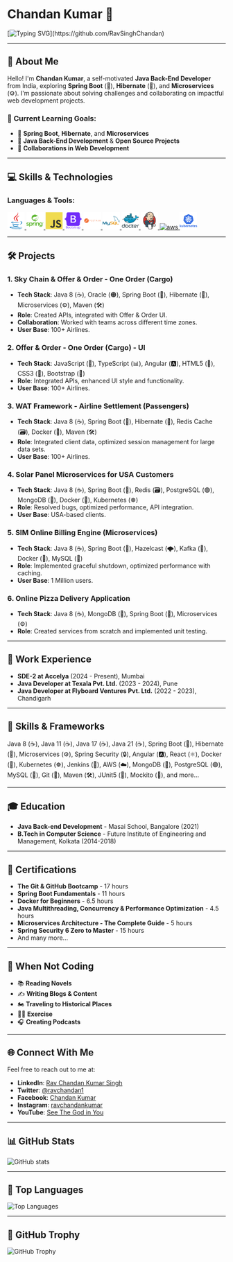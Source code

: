 # **Chandan Kumar** 👋

[![Typing SVG](https://readme-typing-svg.herokuapp.com?font=Architects+Daughter&color=FF7722&size=20&lines=Hey!+It's+Chandan+Kumar!;Learning+Java+Back-end+Development...👨🏻‍💻;)](https://github.com/RavSinghChandan)

---

## 🚀 **About Me**

Hello! I'm **Chandan Kumar**, a self-motivated **Java Back-End Developer** from India, exploring **Spring Boot** (🌱), **Hibernate** (🐍), and **Microservices** (⚙️). I'm passionate about solving challenges and collaborating on impactful web development projects.

### 💬 **Current Learning Goals**:
- 🌱 **Spring Boot**, **Hibernate**, and **Microservices**
- 🔭 **Java Back-End Development** & **Open Source Projects**
- 🤝 **Collaborations in Web Development**

---

## 💻 **Skills & Technologies**

### **Languages & Tools**:
<p float="left">
  <a href="https://www.java.com" rel="nofollow"> <img src="https://raw.githubusercontent.com/devicons/devicon/master/icons/java/java-original.svg" alt="java" width="40" height="40"> </a>  
  <a href="https://spring.io/" rel="nofollow"> <img src="https://raw.githubusercontent.com/devicons/devicon/master/icons/spring/spring-original-wordmark.svg" alt="spring" width="40" height="40"> </a>
  <a href="https://developer.mozilla.org/en-US/docs/Web/JavaScript" rel="nofollow"> <img src="https://raw.githubusercontent.com/devicons/devicon/master/icons/javascript/javascript-original.svg" alt="javascript" width="40" height="40"> </a>
  <a href="https://getbootstrap.com" rel="nofollow"> <img src="https://raw.githubusercontent.com/devicons/devicon/master/icons/bootstrap/bootstrap-plain-wordmark.svg" alt="bootstrap" width="40" height="40"> </a>
  <a href="https://postman.com" rel="nofollow"> <img src="https://raw.githubusercontent.com/devicons/devicon/master/icons/postman/postman-plain-wordmark.svg" alt="postman" width="40" height="40"> </a>
  <a href="https://www.mysql.com/" rel="nofollow"> <img src="https://raw.githubusercontent.com/devicons/devicon/master/icons/mysql/mysql-original-wordmark.svg" alt="mysql" width="40" height="40"> </a>
  <a href="https://www.docker.com/" rel="nofollow"> <img src="https://raw.githubusercontent.com/devicons/devicon/master/icons/docker/docker-original-wordmark.svg" alt="docker" width="40" height="40"> </a>
  <a href="https://www.jenkins.io/" rel="nofollow"> <img src="https://raw.githubusercontent.com/devicons/devicon/master/icons/jenkins/jenkins-original.svg" alt="jenkins" width="40" height="40"> </a>
  <a href="https://aws.amazon.com/" rel="nofollow"> <img src="https://raw.githubusercontent.com/devicons/devicon/master/icons/aws/aws-original-wordmark.svg" alt="aws" width="40" height="40"> </a>
  <a href="https://kubernetes.io/" rel="nofollow"> <img src="https://raw.githubusercontent.com/devicons/devicon/master/icons/kubernetes/kubernetes-plain-wordmark.svg" alt="kubernetes" width="40" height="40"> </a>
</p>

---

## 🛠️ **Projects**

### 1. **Sky Chain & Offer & Order - One Order (Cargo)**

- **Tech Stack**: Java 8 (☕), Oracle (🟠), Spring Boot (🌱), Hibernate (🐍), Microservices (⚙️), Maven (🛠)
- **Role**: Created APIs, integrated with Offer & Order UI.
- **Collaboration**: Worked with teams across different time zones.
- **User Base**: 100+ Airlines.

### 2. **Offer & Order - One Order (Cargo) - UI**

- **Tech Stack**: JavaScript (📜), TypeScript (📊), Angular (🅰️), HTML5 (📄), CSS3 (🎨), Bootstrap (🧩)
- **Role**: Integrated APIs, enhanced UI style and functionality.
- **User Base**: 100+ Airlines.

### 3. **WAT Framework - Airline Settlement (Passengers)**

- **Tech Stack**: Java 8 (☕), Spring Boot (🌱), Hibernate (🐍), Redis Cache (🗃), Docker (🐳), Maven (🛠)
- **Role**: Integrated client data, optimized session management for large data sets.
- **User Base**: 100+ Airlines.

### 4. **Solar Panel Microservices for USA Customers**

- **Tech Stack**: Java 8 (☕), Spring Boot (🌱), Redis (🗃), PostgreSQL (🟢), MongoDB (🍃), Docker (🐳), Kubernetes (☸️)
- **Role**: Resolved bugs, optimized performance, API integration.
- **User Base**: USA-based clients.

### 5. **SIM Online Billing Engine (Microservices)**

- **Tech Stack**: Java 8 (☕), Spring Boot (🌱), Hazelcast (🌩), Kafka (🎤), Docker (🐳), MySQL (🔵)
- **Role**: Implemented graceful shutdown, optimized performance with caching.
- **User Base**: 1 Million users.

### 6. **Online Pizza Delivery Application**

- **Tech Stack**: Java 8 (☕), MongoDB (🍃), Spring Boot (🌱), Microservices (⚙️)
- **Role**: Created services from scratch and implemented unit testing.

---

## 🌱 **Work Experience**

- **SDE-2 at Accelya** (2024 - Present), Mumbai
- **Java Developer at Texala Pvt. Ltd.** (2023 - 2024), Pune
- **Java Developer at Flyboard Ventures Pvt. Ltd.** (2022 - 2023), Chandigarh

---

## 🔑 **Skills & Frameworks**

Java 8 (☕), Java 11 (☕), Java 17 (☕), Java 21 (☕), Spring Boot (🌱), Hibernate (🐍), Microservices (⚙️), Spring Security (🔒), Angular (🅰️), React (⚛️), Docker (🐳), Kubernetes (☸️), Jenkins (🔨), AWS (☁️), MongoDB (🍃), PostgreSQL (🟢), MySQL (🔵), Git (🐙), Maven (🛠), JUnit5 (🔬), Mockito (🔧), and more...

---

## 🎓 **Education**

- **Java Back-end Development** - Masai School, Bangalore (2021)
- **B.Tech in Computer Science** - Future Institute of Engineering and Management, Kolkata (2014-2018)

---

## 📜 **Certifications**

- **The Git & GitHub Bootcamp** - 17 hours
- **Spring Boot Fundamentals** - 11 hours
- **Docker for Beginners** - 6.5 hours
- **Java Multithreading, Concurrency & Performance Optimization** - 4.5 hours
- **Microservices Architecture - The Complete Guide** - 5 hours
- **Spring Security 6 Zero to Master** - 15 hours
- And many more...

---

## 📍 **When Not Coding**

- 📚 **Reading Novels**
- ✍️ **Writing Blogs & Content**
- 🏍️ **Traveling to Historical Places**
- 🏋️‍♂️ **Exercise**
- 🎧 **Creating Podcasts**

---

## 🌐 **Connect With Me**

Feel free to reach out to me at:

- **LinkedIn**: [Rav Chandan Kumar Singh](https://www.linkedin.com/in/rav-chandan-kumar-singh-0544b3285/)
- **Twitter**: [@ravchandan1](https://twitter.com/ravchandan1)
- **Facebook**: [Chandan Kumar](https://www.facebook.com/profile.php?id=100022220104392)
- **Instagram**: [ravchandankumar](https://www.instagram.com/ravchandankumar/)
- **YouTube**: [See The God in You](https://www.youtube.com/watch?v=YAP89umHjZ4)

---

## 📊 **GitHub Stats**

![GitHub stats](https://github-readme-stats.vercel.app/api?username=RavSinghChandan&show_icons=true&theme=radical)

---

## 👥 **Top Languages**

![Top Languages](https://github-readme-stats.vercel.app/api/top-langs/?username=RavSinghChandan&layout=compact&theme=radical)

---

## 💼 **GitHub Trophy**

![GitHub Trophy](https://github-profile-trophy.vercel.app/?username=RavSinghChandan&theme=monokai&row=1&column=4)
